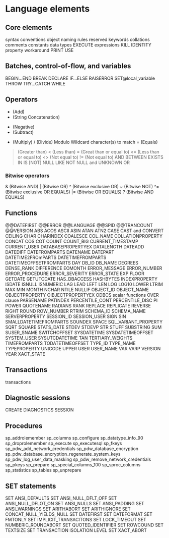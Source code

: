 <properties
   pageTitle="SQL Data Warehouse Transact-SQL language elements | Microsoft Azure"
   description="List of links to reference content for the Transact-SQL language elements used for SQL Data Warehouse."
   services="SQL Data Warehouse"
   documentationCenter="NA"
   authors="barbkess"
   manager="jhubbard"
   editor=""/>

<tags
   ms.service="sql-data-warehouse"
   ms.devlang="NA"
   ms.topic="article"
   ms.tgt_pltfrm="NA"
   ms.workload="data-services"
   ms.date="05/09/2015"
   ms.author="barbkess"/>


# Language elements

## Core elements

syntax conventions
object naming rules
reserved keywords
collations
comments
constants
data types
EXECUTE
expressions
KILL
IDENTITY property workaround
PRINT
USE

## Batches, control-of-flow, and variables

BEGIN...END
BREAK
DECLARE
IF...ELSE
RAISERROR
SET@local_variable
THROW
TRY...CATCH
WHILE

## Operators
+ (Add)
+ (String Concatenation)
- (Negative)
- (Subtract)
* (Multiply)
/ (Divide)
Modulo
Wildcard character(s) to match
= (Equals)
> (Greater than)
< (Less than)
>= (Great than or equal to)
<= (Less than or equal to)
<> (Not equal to)
!= (Not equal to)
AND
BETWEEN
EXISTS
IN
IS [NOT] NULL
LIKE
NOT
NULL and UNKNOWN
OR

### Bitwise operators

& (Bitwise AND)
| (Bitwise OR)
^ (Bitwise exclusive OR)
~ (Bitwise NOT)
^= (Bitwise exclusive OR EQUALS)
|= (Bitwise OR EQUALS)
? (Bitwise AND EQUALS)

## Functions

@@DATEFIRST
@@ERROR
@@LANGUAGE
@@SPID
@@TRANCOUNT
@@VERSION
ABS
ACOS
ASCII
ASIN
ATAN
ATN2
CASE
CAST and CONVERT
CEILING
CHAR
CHARINDEX
COALESCE
COL_NAME
COLLATIONPROPERTY
CONCAT
COS
COT
COUNT
COUNT_BIG
CURRENT_TIMESTAMP
CURRENT_USER
DATABASEPROPERTYEX
DATALENGTH
DATEADD
DATEDIFF
DATEFROMPARTS
DATENAME
DATEPART
DATETIME2FROmPARTS
DATETIMEFROMPARTS
DATETIMEOFFSETFROMPARTS
DAY
DB_ID
DB_NAME
DEGREES
DENSE_RANK
DIFFERENCE
EOMONTH
ERROR_MESSAGE
ERROR_NUMBER
ERROR_PROCEDURE
ERROR_SEVERITY
ERROR_STATE
EXP
FLOOR
GETDATE
GETUTCDATE
HAS_DBACCESS
HASHBYTES
INDEXPROPERTY
ISDATE
ISNULL
ISNUMERIC
LAG
LEAD
LEFT
LEN
LOG
LOG10
LOWER
LTRIM
MAX
MIN
MONTH
 NCHAR
NTILE
NULLIF
OBJECT_ID
OBJECT_NAME
OBJECTPROPERTY
OIBJECTPROPERTYEX
ODBCS scalar functions
OVER clause
PARSENAME
PATINDEX
PERCENTILE_CONT
PERCENTILE_DISC
PI
POWER
QUOTENAME
RADIANS
RANK
REPLACE
REPLICATE
REVERSE
RIGHT
ROUND
ROW_NUMBER
RTRIM
SCHEMA_ID
SCHEMA_NAME
SERVERPROPERTY
SESSION_ID
SESSION_USER
SIGN
SIN
SMALLDATETIMEFROMPARTS
SOUNDEX
SPACE
SQL_VARIANT_PROPERTY
SQRT
SQUARE
STATS_DATE
STDEV
STDEVP
STR
STUFF
SUBSTRING
SUM
SUSER_SNAME
SWITCHOFFSET
SYSDATETIME
SYSDATETIMEOFFSET
SYSTEM_USER
SYSUTCDATETIME
TAN
TERTIARY_WEIGHTS
TIMEFROMPARTS
TODATETIMEOFFSET
TYPE_ID
TYPE_NAME
TYPEPROPERTY
UNICODE
UPPER
USER
USER_NAME
VAR
VARP
VERSION
YEAR
XACT_STATE

## Transactions

transactions

## Diagnostic sessions

CREATE DIAGNOSTICS SESSION

## Procedures

sp_addrolemember
sp_columns
sp_configure
sp_datatype_info_90
sp_droprolemember
sp_execute
sp_executesql
sp_fkeys
sp_pdw_add_network_credentials
sp_pdw_database_encryption
sp_pdw_database_encryption_regenerate_system_keys
sp_pdw_log_user_data_masking
sp_pdw_remove_network_credentials
sp_pkeys
sp_prepare
sp_special_columns_100
sp_sproc_columns
sp_statistics
sp_tables
sp_unprepare



## SET statements

SET ANSI_DEFAULTS
SET ANSI_NULL_DFLT_OFF
SET ANSI_NULL_DFLOT_ON
SET ANSI_NULLS
SET ANSI_PADDING
SET ANSI_WARNINGS
SET ARITHABORT
SET ARITHIGNORE
SET CONCAT_NULL_YIELDS_NULL
SET DATEFIRST
SET DATEFORMAT
SET FMTONLY
SET IMPLICIT_TRANSACITONS
SET LOCK_TIMEOUT
SET NUMBERIC_ROUNDABORT
SET QUOTED_IDENTIFIER
SET ROWCOUND
SET TEXTSIZE
SET TRANSACTION ISOLATION LEVEL
SET XACT_ABORT